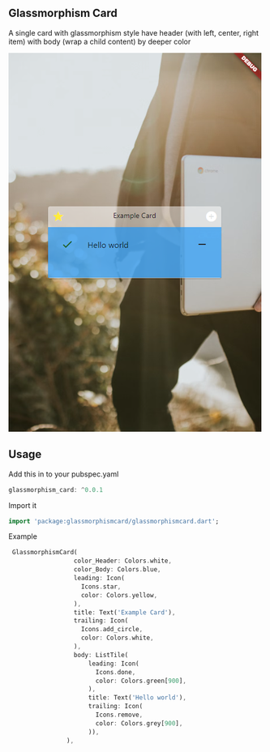 ## Glassmorphism Card
A single card with glassmorphism style have header (with left, center, right item) with body (wrap a child content) by deeper color

![](example_card.png)

## Usage

Add this in to your pubspec.yaml

```dart
glassmorphism_card: ^0.0.1
```

Import it
```dart
import 'package:glassmorphismcard/glassmorphismcard.dart';
```

Example

```dart
 GlassmorphismCard(
                  color_Header: Colors.white,
                  color_Body: Colors.blue,
                  leading: Icon(
                    Icons.star,
                    color: Colors.yellow,
                  ),
                  title: Text('Example Card'),
                  trailing: Icon(
                    Icons.add_circle,
                    color: Colors.white,
                  ),
                  body: ListTile(
                      leading: Icon(
                        Icons.done,
                        color: Colors.green[900],
                      ),
                      title: Text('Hello world'),
                      trailing: Icon(
                        Icons.remove,
                        color: Colors.grey[900],
                      )),
                ),
```

